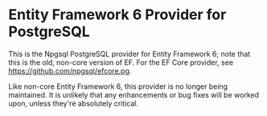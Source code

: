 # Entity Framework 6 Provider for PostgreSQL

This is the Npgsql PostgreSQL provider for Entity Framework 6; note that this is the old, non-core version of EF. For the EF Core provider, see https://github.com/npgsql/efcore.pg.

Like non-core Entity Framework 6, this provider is no longer being maintained. It is unlikely that any enhancements or bug fixes will be worked upon, unless they're absolutely critical.